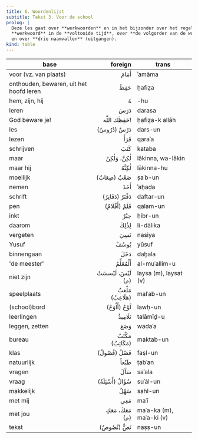 ```yaml
---
title: 6. Woordenlijst
subtitle: Tekst 3. Voor de school
prolog: |
  Deze les gaat over **werkwoorden** en in het bijzonder over het regelmatige
  **werkwoord** in de **voltooide tijd**, over **de volgorder van de woorden in zinsverband**
  en over **drie naamvallen** (uitgangen).
kind: table
---
```


base | foreign | trans
---- | ------: | -----
voor (vz. van plaats) | أَمَامَ | ʾamāma
onthouden, bewaren, uit het hoofd leren | حَفِظَ | ḥafiẓa
hem, zijn, hij | ﻪُ | -hu
leren | دَرَسَ | darasa
God beware je! | حَفِظَك اللّٰه! | ḥafiẓa-k allāh
les | دَرْسٌ (دُرُوسٌ) | dars-un
lezen | قَرَأَ | qaraʾa
schrijven | كَتَبَ | kataba
maar | لٰكِنَّ، وَلٰكِنْ | lākinna, wa-lākin
maar hij | لٰكِنَّهُ | lākinna-hu
moeilijk | صَعْبٌ (صِعَابٌ) | ṣaʿb-un
nemen | أَخَذَ | ʾaḫaḏa
schrift | دَفْتَرٌ (دَفَاتِرُ) | daftar-un
pen | قَلَمٌ (أَقْلَامٌ) | qalam-un
inkt | حِبْرٌ | ḥibr-un
daarom | لِذٰلِكَ | li-dālika
vergeten | نَسِيَ | nasiya
Yusuf | يُوسُفْ | yūsuf
binnengaan | دَخَلَ | daḫala
'de meester' | أَلْمُعَلِّمُ | al-muʿallim-u
niet zijn | لَيْسَ، لَيْسسَتْ (م) | laysa (m), laysat (v)
speelplaats | مَلْعَبٌ (هَلَاعِبُ) | malʿab-un
(school)bord | لَوْحٌ (أَاْوَحٌ) | lawḥ-un
leerlingen | تَلَامِيذُ | talāmīḏ-u
leggen, zetten | وَضَعَ | waḍaʿa
bureau | مَكْتَبٌ (مَكَاتِبُ) | maktab-un
klas | فَصْلٌ (فُصُولٌ) | faṣl-un
natuurlijk | طَبْعاً | ṭabʿan
vragen | سَآَلَ | saʾala
vraag | سُؤَالٌ (أَسْئِلَةٌ) | suʾāl-un
makkelijk | سَهْلٌ | sahl-un
met mij | مَعِي | maʿī
met jou | مَعَكَ، مَعَكِ (م) | maʿa-ka (m), maʿa-ki (v)
tekst | نَصٌّ (نُصُوصٌ) | naṣṣ-un
